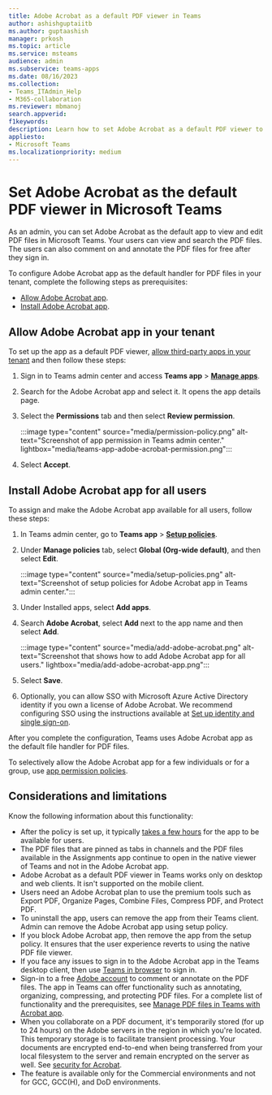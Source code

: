 ```yaml
---
title: Adobe Acrobat as a default PDF viewer in Teams
author: ashishguptaiitb
ms.author: guptaashish
manager: prkosh
ms.topic: article
ms.service: msteams
audience: admin
ms.subservice: teams-apps
ms.date: 08/16/2023
ms.collection: 
- Teams_ITAdmin_Help
- M365-collaboration
ms.reviewer: mbmanoj
search.appverid: 
f1keywords: 
description: Learn how to set Adobe Acrobat as a default PDF viewer to view and edit PDF files in Microsoft Teams.
appliesto: 
- Microsoft Teams
ms.localizationpriority: medium
---
```


# Set Adobe Acrobat as the default PDF viewer in Microsoft Teams

As an admin, you can set Adobe Acrobat as the default app to view and edit PDF files in Microsoft Teams. Your users can view and search the PDF files. The users can also comment on and annotate the PDF files for free after they sign in.

To configure Adobe Acrobat app as the default handler for PDF files in your tenant, complete the following steps as prerequisites:

* [Allow Adobe Acrobat app](#allow-adobe-acrobat-app-in-your-tenant).
* [Install Adobe Acrobat app](#install-adobe-acrobat-app-for-all-users).

## Allow Adobe Acrobat app in your tenant

To set up the app as a default PDF viewer, [allow third-party apps in your tenant](manage-apps.md#manage-org-wide-app-settings) and then follow these steps:

1. Sign in to Teams admin center and access **Teams app** > **[Manage apps](https://admin.teams.microsoft.com/policies/manage-apps)**.

1. Search for the Adobe Acrobat app and select it. It opens the app details page.

1. Select the **Permissions** tab and then select **Review permission**.

   :::image type="content" source="media/permission-policy.png" alt-text="Screenshot of app permission in Teams admin center." lightbox="media/teams-app-adobe-acrobat-permission.png":::

1. Select **Accept**.

## Install Adobe Acrobat app for all users

To assign and make the Adobe Acrobat app available for all users, follow these steps:

1. In Teams admin center, go to **Teams app** > [**Setup policies**](https://admin.teams.microsoft.com/policies/app-setup).

1. Under **Manage policies** tab, select **Global (Org-wide default)**, and then select **Edit**.

   :::image type="content" source="media/setup-policies.png" alt-text="Screenshot of setup policies for Adobe Acrobat app in Teams admin center.":::

1. Under Installed apps, select **Add apps**.

1. Search **Adobe Acrobat**, select **Add** next to the app name and then select **Add**.

   :::image type="content" source="media/add-adobe-acrobat.png" alt-text="Screenshot that shows how to add Adobe Acrobat app for all users." lightbox="media/add-adobe-acrobat-app.png":::

1. Select **Save**.

1. Optionally, you can allow SSO with Microsoft Azure Active Directory identity if you own a license of Adobe Acrobat. We recommend configuring SSO using the instructions available at [Set up identity and single sign-on](https://helpx.adobe.com/enterprise/using/set-up-identity.html).

After you complete the configuration, Teams uses Adobe Acrobat app as the default file handler for PDF files.

To selectively allow the Adobe Acrobat app for a few individuals or for a group, use [app permission policies](teams-app-permission-policies.md).

## Considerations and limitations

Know the following information about this functionality:

* After the policy is set up, it typically [takes a few hours](teams-app-setup-policies.md#considerations-and-limitations) for the app to be available for users.
* The PDF files that are pinned as tabs in channels and the PDF files available in the Assignments app continue to open in the native viewer of Teams and not in the Adobe Acrobat app.
* Adobe Acrobat as a default PDF viewer in Teams works only on desktop and web clients. It isn't supported on the mobile client.
* Users need an Adobe Acrobat plan to use the premium tools such as Export PDF, Organize Pages, Combine Files, Compress PDF, and Protect PDF.
* To uninstall the app, users can remove the app from their Teams client. Admin can remove the Adobe Acrobat app using setup policy.
* If you block Adobe Acrobat app, then remove the app from the setup policy. It ensures that the user experience reverts to using the native PDF file viewer.
* If you face any issues to sign in to the Adobe Acrobat app in the Teams desktop client, then use [Teams in browser](https://teams.microsoft.com/) to sign in.
* Sign-in to a free [Adobe account](https://acrobat.adobe.com/us/en/) to comment or annotate on the PDF files. The app in Teams can offer functionality such as annotating, organizing, compressing, and protecting PDF files. For a complete list of functionality and the prerequisites, see [Manage PDF files in Teams with Acrobat app](https://www.adobe.com/content/dam/dx-dc/pdf/ue/acrobat-msft-teams-feature-comp-ue.pdf).
* When you collaborate on a PDF document, it's temporarily stored (for up to 24 hours) on the Adobe servers in the region in which you're located. This temporary storage is to facilitate transient processing. Your documents are encrypted end-to-end when being transferred from your local filesystem to the server and remain encrypted on the server as well. See [security for Acrobat](https://aka.ms/Adobe_Acrobat_Security).
* The feature is available only for the Commercial environments and not for GCC, GCC(H), and DoD environments.
